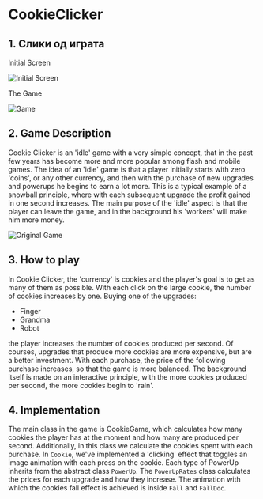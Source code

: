 # CookieClicker


## 1. Слики од играта

Initial Screen<br/>

![Initial Screen](https://i.imgur.com/QXYYx9Y.png "Initial Screen")

The Game<br/>

![Game](https://i.imgur.com/JScdC4U.png "The Game")


## 2. Game Description

Cookie Clicker is an 'idle' game with a very simple concept, that in the past few years has become more and 
more popular among flash and mobile games. The idea of an 'idle' game is that a player initially starts with 
zero 'coins', or any other currency, and then with the purchase of new upgrades and powerups he begins to earn
a lot more. This is a typical example of a snowball principle, where with each subsequent upgrade the profit 
gained in one second increases. The main purpose of the 'idle' aspect is that the player can leave the game,
and in the background his 'workers' will make him more money.

![Original Game](https://i.kinja-img.com/gawker-media/image/upload/s--JNu4Td2L--/c_scale,f_auto,fl_progressive,q_80,w_800/kggronat2bhshdyycncx.png "Оригиналната игра")

## 3. How to play

In Cookie Clicker, the 'currency' is cookies and the player's goal is to get as many of them as possible. With each click on the large cookie, the number of cookies increases by one. Buying one of the upgrades:
- Finger
- Grandma
- Robot <br/>

the player increases the number of cookies produced per second. Of courses, upgrades that produce more cookies 
are more expensive, but are a better investment. With each purchase, the price of the following purchase
increases, so that the game is more balanced. The background itself is made on an interactive principle, with 
the more cookies produced per second, the more cookies begin to 'rain'.

## 4. Implementation

The main class in the game is CookieGame, which calculates how many cookies the player has at the moment and
how many are produced per second. Additionally, in this class we calculate the cookies spent with each purchase.
In `Cookie`, we've implemented a 'clicking' effect that toggles an image animation with each press on the cookie.
Each type of PowerUp inherits from the abstract class `PowerUp`. The `PowerUpRates` class calculates the prices
for each upgrade and how they increase. The animation with which the cookies fall effect is achieved is inside
`Fall` and `FallDoc`. 

